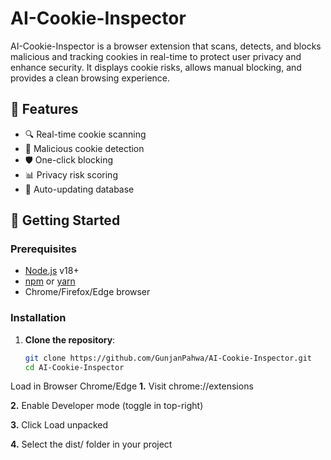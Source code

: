 # AI-Cookie-Inspector
AI-Cookie-Inspector is a browser extension that scans, detects, and blocks malicious and tracking cookies in real-time to protect user privacy and enhance security. It displays cookie risks, allows manual blocking, and provides a clean browsing experience.

## 🌟 Features
- 🔍 Real-time cookie scanning
- 🚨 Malicious cookie detection
- 🛡️ One-click blocking
- 📊 Privacy risk scoring
- 🔄 Auto-updating database

## 🚀 Getting Started

### Prerequisites
- [Node.js](https://nodejs.org/) v18+
- [npm](https://www.npmjs.com/) or [yarn](https://yarnpkg.com/)
- Chrome/Firefox/Edge browser

### Installation
1. **Clone the repository**:
   ```bash
   git clone https://github.com/GunjanPahwa/AI-Cookie-Inspector.git
   cd AI-Cookie-Inspector

Load in Browser
Chrome/Edge
**1.** Visit chrome://extensions  

**2.** Enable Developer mode (toggle in top-right)  

**3.** Click Load unpacked  

**4.** Select the dist/ folder in your project  


